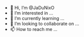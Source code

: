
- 👋 Hi, I’m @JaDuNixO
- 👀 I’m interested in ...
- 🌱 I’m currently learning ...
- 💞️ I’m looking to collaborate on ...
- 📫 How to reach me ...

<!---
JaDuNixO/JaDuNixO is a ✨ special ✨ repository because its `README.md` (this file) appears on your GitHub profile.
You can click the Preview link to take a look at your changes.
--->
